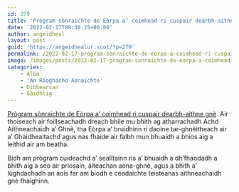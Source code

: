 ```yaml
---
id: 279
title: 'Prògram sònraichte de Eòrpa a’ coimhead ri cuspair dearbh-aithne gnè'
date: '2022-02-17T08:30:25+00:00'
author: angeidheal
layout: post
guid: 'https://angeidhealur.scot/?p=279'
permalink: /2022-02-17-program-sonraichte-de-eorpa-a-coimhead-ri-cuspair-dearbh-aithne-gne/
image: /images/posts/2022-02-17-program-sonraichte-de-eorpa-a-coimhead-ri-cuspair-dearbh-aithne-gne.webp
categories:
    - Alba
    - 'An Rìoghachd Aonaichte'
    - Dibhearsan
    - Gàidhlig
---
```


[Prògram sònraichte de Eòrpa a’ coimhead ri cuspair dearbh-aithne gnè](https://www.bbc.co.uk/iplayer/episode/m0014kqg/eorpa-series-29-episode-12). Air thoiseach air foillseachadh dreach bhile mu bhith ag atharrachadh Achd Aithneachaidh a’ Ghnè, tha Eòrpa a’ bruidhinn ri daoine tar-ghnèitheach air a’ Ghàidhealtachd agus nas fhaide air falbh mun bhuaidh a bhios aig a leithid air am beatha.

Bidh am prògram cuideachd a’ sealltainn ris a’ bhuaidh a dh’fhaodadh a bhith aig a seo air prìosain, àiteachan aona-ghnè, agus a bhith a’ lùghdachadh an aois far am biodh e ceadaichte teisteanas aithneachaidh gnè fhaighinn.
